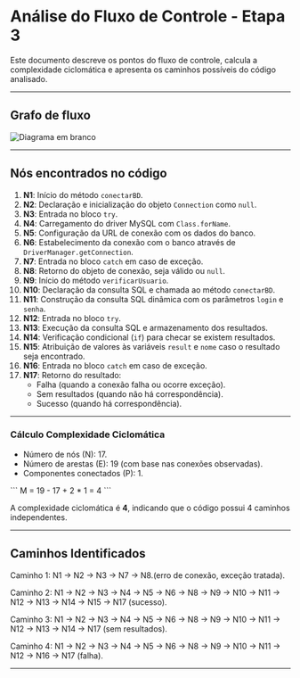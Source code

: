
# Análise do Fluxo de Controle - Etapa 3

Este documento descreve os pontos do fluxo de controle, calcula a complexidade ciclomática e apresenta os caminhos possíveis do código analisado.

---
## Grafo de fluxo

![Diagrama em branco](https://github.com/user-attachments/assets/0a0a91e2-af32-4212-a7da-8e82024c58f7)

---

## Nós encontrados no código

1. **N1**: Início do método `conectarBD`.
2. **N2**: Declaração e inicialização do objeto `Connection` como `null`.
3. **N3**: Entrada no bloco `try`.
4. **N4**: Carregamento do driver MySQL com `Class.forName`.
5. **N5**: Configuração da URL de conexão com os dados do banco.
6. **N6**: Estabelecimento da conexão com o banco através de `DriverManager.getConnection`.
7. **N7**: Entrada no bloco `catch` em caso de exceção.
8. **N8**: Retorno do objeto de conexão, seja válido ou `null`.
9. **N9**: Início do método `verificarUsuario`.
10. **N10**: Declaração da consulta SQL e chamada ao método `conectarBD`.
11. **N11**: Construção da consulta SQL dinâmica com os parâmetros `login` e `senha`.
12. **N12**: Entrada no bloco `try`.
13. **N13**: Execução da consulta SQL e armazenamento dos resultados.
14. **N14**: Verificação condicional (`if`) para checar se existem resultados.
15. **N15**: Atribuição de valores às variáveis `result` e `nome` caso o resultado seja encontrado.
16. **N16**: Entrada no bloco `catch` em caso de exceção.
17. **N17**: Retorno do resultado:
    - Falha (quando a conexão falha ou ocorre exceção).
    - Sem resultados (quando não há correspondência).
    - Sucesso (quando há correspondência).

---

### Cálculo Complexidade Ciclomática
- Número de nós (N): 17.
- Número de arestas (E): 19 (com base nas conexões observadas).
- Componentes conectados (P): 1.

\`\`\`
M = 19 - 17 + 2 * 1 = 4
\`\`\`

A complexidade ciclomática é **4**, indicando que o código possui 4 caminhos independentes.

---

## Caminhos Identificados

Caminho 1: N1 → N2 → N3 → N7 → N8.(erro de conexão, exceção tratada).

Caminho 2: N1 → N2 → N3 → N4 → N5 → N6 → N8 → N9 → N10 → N11 → N12 → N13 → N14 → N15 → N17 (sucesso).

Caminho 3: N1 → N2 → N3 → N4 → N5 → N6 → N8 → N9 → N10 → N11 → N12 → N13 → N14 → N17 (sem resultados).

Caminho 4: N1 → N2 → N3 → N4 → N5 → N6 → N8 → N9 → N10 → N11 → N12 → N16 → N17 (falha).


---

